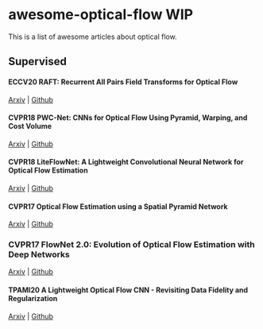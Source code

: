 # awesome-optical-flow WIP
This is a list of awesome articles about optical flow.

## Supervised
#### ECCV20 RAFT: Recurrent All Pairs Field Transforms for Optical Flow

[Arxiv](https://arxiv.org/pdf/2003.12039.pdf) | 
[Github](https://github.com/search?q=RAFT)

#### CVPR18 PWC-Net: CNNs for Optical Flow Using Pyramid, Warping, and Cost Volume

[Arxiv](https://arxiv.org/abs/1709.02371) |
[Github](https://github.com/search?q=pwcnet)

#### CVPR18 LiteFlowNet: A Lightweight Convolutional Neural Network for Optical Flow Estimation
[Arxiv](https://arxiv.org/abs/1805.07036) |
[Github](https://github.com/search?q=liteflownet)

#### CVPR17 Optical Flow Estimation using a Spatial Pyramid Network
[Arxiv](https://arxiv.org/abs/1611.00850) |
[Github](https://github.com/search?q=spynet)

### CVPR17 FlowNet 2.0: Evolution of Optical Flow Estimation with Deep Networks
[Arxiv](https://arxiv.org/abs/1612.01925) |
[Github](https://github.com/search?q=flownet2)

#### TPAMI20 A Lightweight Optical Flow CNN - Revisiting Data Fidelity and Regularization
[Arxiv](https://arxiv.org/abs/1903.07414) |
[Github](https://github.com/search?q=liteflownet2)
